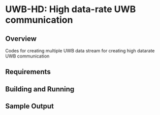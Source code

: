 # UWB-HD: High data-rate UWB communication

## Overview
Codes for creating multiple UWB data stream for creating high datarate UWB communication

## Requirements

## Building and Running

## Sample Output
